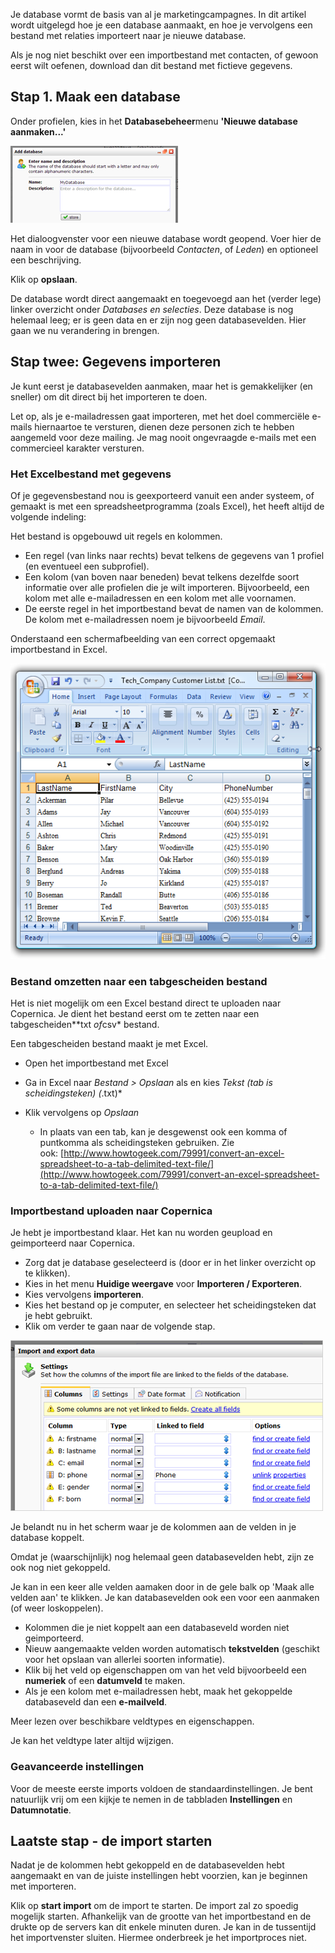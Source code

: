 Je database vormt de basis van al je marketingcampagnes. In dit artikel
wordt uitgelegd hoe je een database aanmaakt, en hoe je vervolgens een
bestand met relaties importeert naar je nieuwe database.

Als je nog niet beschikt over een importbestand met contacten, of gewoon
eerst wilt oefenen, download dan dit bestand met fictieve gegevens.

Stap 1. Maak een database
-------------------------

Onder profielen, kies in het **Databasebeheer**menu **'Nieuwe database
aanmaken...'**

![](../images/New-database-dialog.png "../images/New-database-dialog.png")

Het dialoogvenster voor een nieuwe database wordt geopend. Voer hier de
naam in voor de database (bijvoorbeeld *Contacten*, of *Leden*) en
optioneel een beschrijving.

Klik op **opslaan**.

De database wordt direct aangemaakt en toegevoegd aan het (verder lege)
linker overzicht onder *Databases en selecties*. Deze database is nog
helemaal leeg; er is geen data en er zijn nog geen databasevelden. Hier
gaan we nu verandering in brengen.

Stap twee: Gegevens importeren
------------------------------

Je kunt eerst je databasevelden aanmaken, maar het is gemakkelijker (en
sneller) om dit direct bij het importeren te doen.

Let op, als je e-mailadressen gaat importeren, met het doel commerciële
e-mails hiernaartoe te versturen, dienen deze personen zich te hebben
aangemeld voor deze mailing. Je mag nooit ongevraagde e-mails met een
commercieel karakter versturen.

### Het Excelbestand met gegevens

Of je gegevensbestand nou is geexporteerd vanuit een ander systeem, of
gemaakt is met een spreadsheetprogramma (zoals Excel), het heeft altijd
de volgende indeling:

Het bestand is opgebouwd uit regels en kolommen.

-   Een regel (van links naar rechts) bevat telkens de gegevens van 1
    profiel (en eventueel een subprofiel).
-   Een kolom (van boven naar beneden) bevat telkens dezelfde soort
    informatie over alle profielen die je wilt importeren. Bijvoorbeeld,
    een kolom met alle e-mailadressen en een kolom met alle voornamen.
-   De eerste regel in het importbestand bevat de namen van de kolommen.
    De kolom met e-mailadressen noem je bijvoorbeeld *Email*.

Onderstaand een schermafbeelding van een correct opgemaakt importbestand
in Excel.

![Import file ](../images/excelimportfile.png)

### Bestand omzetten naar een tabgescheiden bestand

Het is niet mogelijk om een Excel bestand direct te uploaden naar
Copernica. Je dient het bestand eerst om te zetten naar een
tabgescheiden**txt *of*csv\* bestand.

Een tabgescheiden bestand maakt je met Excel.

-   Open het importbestand met Excel
-   Ga in Excel naar *Bestand \> Opslaan* als en kies *Tekst (tab is
    scheidingsteken) (*.txt)\*
-   Klik vervolgens op *Opslaan*

    -   In plaats van een tab, kan je desgewenst ook een komma of
        puntkomma als scheidingsteken gebruiken. Zie
        ook: [](http://www.howtogeek.com/79991/convert-an-excel-spreadsheet-to-a-tab-delimited-text-file/)[http://www.howtogeek.com/79991/convert-an-excel-spreadsheet-to-a-tab-delimited-text-file/](http://www.howtogeek.com/79991/convert-an-excel-spreadsheet-to-a-tab-delimited-text-file/)

### Importbestand uploaden naar Copernica

Je hebt je importbestand klaar. Het kan nu worden geupload en
geimporteerd naar Copernica.

-   Zorg dat je database geselecteerd is (door er in het linker
    overzicht op te klikken).
-   Kies in het menu **Huidige weergave** voor **Importeren /
    Exporteren**.
-   Kies vervolgens **importeren**.
-   Kies het bestand op je computer, en selecteer het scheidingsteken
    dat je hebt gebruikt.
-   Klik om verder te gaan naar de volgende stap.

![../images/import-dialog-tab1.png](../images/import-dialog-tab1.png "../images/import-dialog-tab1.png")

Je belandt nu in het scherm waar je de kolommen aan de velden in je
database koppelt.

Omdat je (waarschijnlijk) nog helemaal geen databasevelden hebt, zijn ze
ook nog niet gekoppeld.

Je kan in een keer alle velden aamaken door in de gele balk op 'Maak
alle velden aan' te klikken. Je kan databasevelden ook een voor een
aanmaken (of weer loskoppelen).

-   Kolommen die je niet koppelt aan een databaseveld worden niet
    geimporteerd.
-   Nieuw aangemaakte velden worden automatisch **tekstvelden**
    (geschikt voor het opslaan van allerlei soorten informatie).
-   Klik bij het veld op eigenschappen om van het veld bijvoorbeeld een
    **numeriek** of een **datumveld** te maken.
-   Als je een kolom met e-mailadressen hebt, maak het gekoppelde
    databaseveld dan een **e-mailveld**.

Meer lezen over beschikbare veldtypes en eigenschappen.

Je kan het veldtype later altijd wijzigen.

### Geavanceerde instellingen

Voor de meeste eerste imports voldoen de standaardinstellingen. Je bent
natuurlijk vrij om een kijkje te nemen in de tabbladen **Instellingen**
en **Datumnotatie**.

Laatste stap - de import starten
--------------------------------

Nadat je de kolommen hebt gekoppeld en de databasevelden hebt aangemaakt
en van de juiste instellingen hebt voorzien, kan je beginnen met
importeren.

Klik op **start import** om de import te starten. De import zal zo
spoedig mogelijk starten. Afhankelijk van de grootte van het
importbestand en de drukte op de servers kan dit enkele minuten duren.
Je kan in de tussentijd het importvenster sluiten. Hiermee onderbreek je
het importproces niet.
